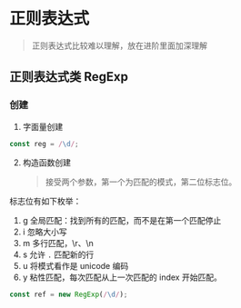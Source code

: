 # 正则表达式

> 正则表达式比较难以理解，放在进阶里面加深理解

## 正则表达式类 RegExp

### 创建

1. 字面量创建

```ts
const reg = /\d/;
```

2. 构造函数创建
   > 接受两个参数，第一个为匹配的模式，第二位标志位。

标志位有如下枚举：

1. g 全局匹配：找到所有的匹配，而不是在第一个匹配停止
2. i 忽略大小写
3. m 多行匹配，\r、\n
4. s 允许 `.` 匹配新的行
5. u 将模式看作是 unicode 编码
6. y 粘性匹配，每次匹配从上一次匹配的 index 开始匹配。

```ts
const ref = new RegExp(/\d/);
```
